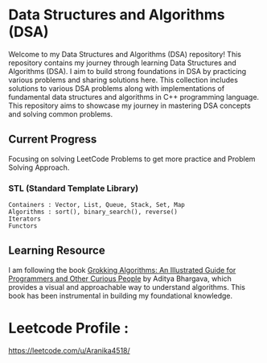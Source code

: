 # Data Structures and Algorithms (DSA)

Welcome to my Data Structures and Algorithms (DSA) repository! This repository contains my journey through learning Data Structures and Algorithms (DSA). I aim to build strong foundations in DSA by practicing various problems and sharing solutions here. This collection includes solutions to various DSA problems along with implementations of fundamental data structures and algorithms in C++ programming language. This repository aims to showcase my journey in mastering DSA concepts and solving common problems.

## Current Progress
Focusing on solving LeetCode Problems to get more practice and Problem Solving Approach.
### STL (Standard Template Library)
    Containers : Vector, List, Queue, Stack, Set, Map
    Algorithms : sort(), binary_search(), reverse()
    Iterators
    Functors

## Learning Resource

I am following the book [Grokking Algorithms: An Illustrated Guide for Programmers and Other Curious People](https://www.manning.com/books/grokking-algorithms) by Aditya Bhargava, which provides a visual and approachable way to understand algorithms. This book has been instrumental in building my foundational knowledge.


# Leetcode Profile : 
https://leetcode.com/u/Aranika4518/